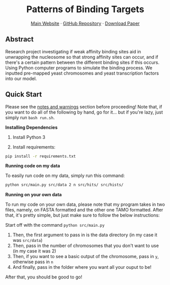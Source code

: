 <p align="center">
  <h1 align="center">Patterns of Binding Targets</h1>

  <p align="center">
    <a href="https://johnletey.github.io/PoBT/">Main Website</a>
    ·
    <a href="https://github.com/johnletey/PoBT/">GitHub Repository</a>
    ·
    <a href="https://github.com/johnletey/PoBT/raw/master/paper/main.pdf">Download Paper</a>
  </p>
</p>

## Abstract

Research project investigating if weak affinity binding sites aid in unwrapping the nucleosome so that strong affinity sites can occur, and if there's a certain pattern between the different binding sites if this occurs. Using Python computer programs to simulate the binding process. We inputted pre-mapped yeast chromosomes and yeast transcription factors into our model.

## Quick Start

Please see the [notes and warnings](#notes-and-warnings) section before proceeding! Note that, if you want to do all of the following by hand, go for it... but if you're lazy, just simply run `bash run.sh`.

**Installing Dependencies**

1. Install Python 3

2. Install requirements:

```sh
pip install -r requirements.txt
```

**Running code on my data**

To easily run code on my data, simply run this command:

```sh
python src/main.py src/data 2 n src/hits/ src/hists/
```

**Running on your own data**

To run my code on your own data, please note that my program takes in two files, namely, on FASTA formatted and the other one TAMO formatted. After that, it's pretty simple, but just make sure to follow the below instructions:

Start off with the command `python src/main.py`

1. Then, the first argument to pass in is the data directory (in my case it was `src/data`)
2. Then, pass in the number of chromosomes that you don't want to use (in my case it was 2)
3. Then, if you want to see a basic output of the chromosome, pass in `y`, otherwise pass in `n`
4. And finally, pass in the folder where you want all your ouput to be!

After that, you should be good to go!
